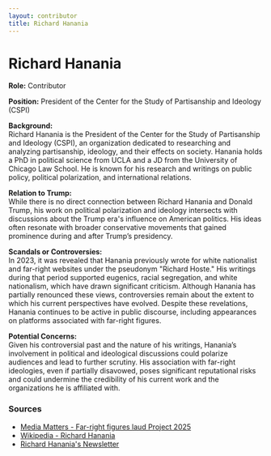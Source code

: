 ```yaml
---
layout: contributor  
title: Richard Hanania  
---
```


# Richard Hanania

**Role:** Contributor

**Position:** President of the Center for the Study of Partisanship and Ideology (CSPI)

**Background:**  
Richard Hanania is the President of the Center for the Study of Partisanship and Ideology (CSPI), an organization dedicated to researching and analyzing partisanship, ideology, and their effects on society. Hanania holds a PhD in political science from UCLA and a JD from the University of Chicago Law School. He is known for his research and writings on public policy, political polarization, and international relations.

**Relation to Trump:**  
While there is no direct connection between Richard Hanania and Donald Trump, his work on political polarization and ideology intersects with discussions about the Trump era's influence on American politics. His ideas often resonate with broader conservative movements that gained prominence during and after Trump’s presidency.

**Scandals or Controversies:**  
In 2023, it was revealed that Hanania previously wrote for white nationalist and far-right websites under the pseudonym "Richard Hoste." His writings during that period supported eugenics, racial segregation, and white nationalism, which have drawn significant criticism. Although Hanania has partially renounced these views, controversies remain about the extent to which his current perspectives have evolved. Despite these revelations, Hanania continues to be active in public discourse, including appearances on platforms associated with far-right figures.

**Potential Concerns:**  
Given his controversial past and the nature of his writings, Hanania’s involvement in political and ideological discussions could polarize audiences and lead to further scrutiny. His association with far-right ideologies, even if partially disavowed, poses significant reputational risks and could undermine the credibility of his current work and the organizations he is affiliated with.

### Sources
- [Media Matters - Far-right figures laud Project 2025](https://www.mediamatters.org/project-2025/far-right-figures-laud-project-2025-calling-it-best-personnel-database)
- [Wikipedia - Richard Hanania](https://en.wikipedia.org/wiki/Richard_Hanania)
- [Richard Hanania's Newsletter](https://www.richardhanania.com/p/the-successor-to-trump)